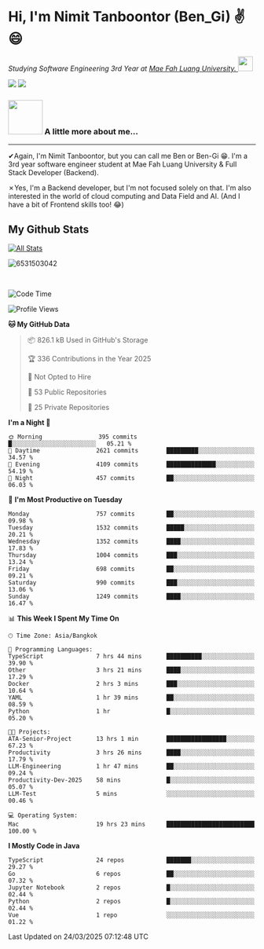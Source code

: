 # Hi, I'm Nimit Tanboontor (Ben_Gi) ✌😄
<p><em>Studying Software Engineering 3rd Year at <a href="https://en.mfu.ac.th/home.html"> Mae Fah Luang University.
</a><img src="https://media.giphy.com/media/WUlplcMpOCEmTGBtBW/giphy.gif" width="30"> </em></p>


[![](https://img.shields.io/badge/linkedin-%230077B5.svg?style=for-the-badge&logo=linkedin)]([https://www.linkedin.com/in/thanaphoom-babparn/](https://www.linkedin.com/in/nimit-tanbooutor-798139246/))
[![](https://img.shields.io/badge/Medium-12100E?style=for-the-badge&logo=medium&logoColor=white)](https://medium.com/@nimittanbooutor)

### <img src="https://media.giphy.com/media/VgCDAzcKvsR6OM0uWg/giphy.gif" width="70"> A little more about me...  

<hr> <!-- Horizontal line -->

&#10004;Again, I'm Nimit Tanboontor, but you can call me Ben or Ben-Gi 😁. I'm a 3rd year software engineer student at Mae Fah Luang University & Full Stack Developer (Backend).

&#10007;Yes, I'm a Backend developer, but I'm not focused solely on that. I'm also interested in the world of cloud computing and Data Field and AI. (And I have a bit of Frontend skills too! 😂)


## My Github Stats

[![All Stats](https://github-readme-stats.vercel.app/api?username=6531503042&show_icons=true&theme=algolia)](https://github.com/6531503042)

<p><img align="center" src="https://github-readme-streak-stats.herokuapp.com/?user=6531503042&" alt="6531503042" /></p>

<br />


<!--START_SECTION:waka-->
![Code Time](http://img.shields.io/badge/Code%20Time-393%20hrs%2011%20mins-blue)

![Profile Views](http://img.shields.io/badge/Profile%20Views-4-blue)

**🐱 My GitHub Data** 

> 📦 826.1 kB Used in GitHub's Storage 
 > 
> 🏆 336 Contributions in the Year 2025
 > 
> 🚫 Not Opted to Hire
 > 
> 📜 53 Public Repositories 
 > 
> 🔑 25 Private Repositories 
 > 
**I'm a Night 🦉** 

```text
🌞 Morning                395 commits         █░░░░░░░░░░░░░░░░░░░░░░░░   05.21 % 
🌆 Daytime                2621 commits        █████████░░░░░░░░░░░░░░░░   34.57 % 
🌃 Evening                4109 commits        ██████████████░░░░░░░░░░░   54.19 % 
🌙 Night                  457 commits         ██░░░░░░░░░░░░░░░░░░░░░░░   06.03 % 
```
📅 **I'm Most Productive on Tuesday** 

```text
Monday                   757 commits         ██░░░░░░░░░░░░░░░░░░░░░░░   09.98 % 
Tuesday                  1532 commits        █████░░░░░░░░░░░░░░░░░░░░   20.21 % 
Wednesday                1352 commits        ████░░░░░░░░░░░░░░░░░░░░░   17.83 % 
Thursday                 1004 commits        ███░░░░░░░░░░░░░░░░░░░░░░   13.24 % 
Friday                   698 commits         ██░░░░░░░░░░░░░░░░░░░░░░░   09.21 % 
Saturday                 990 commits         ███░░░░░░░░░░░░░░░░░░░░░░   13.06 % 
Sunday                   1249 commits        ████░░░░░░░░░░░░░░░░░░░░░   16.47 % 
```


📊 **This Week I Spent My Time On** 

```text
🕑︎ Time Zone: Asia/Bangkok

💬 Programming Languages: 
TypeScript               7 hrs 44 mins       ██████████░░░░░░░░░░░░░░░   39.90 % 
Other                    3 hrs 21 mins       ████░░░░░░░░░░░░░░░░░░░░░   17.29 % 
Docker                   2 hrs 3 mins        ███░░░░░░░░░░░░░░░░░░░░░░   10.64 % 
YAML                     1 hr 39 mins        ██░░░░░░░░░░░░░░░░░░░░░░░   08.59 % 
Python                   1 hr                █░░░░░░░░░░░░░░░░░░░░░░░░   05.20 % 

🐱‍💻 Projects: 
ATA-Senior-Project       13 hrs 1 min        █████████████████░░░░░░░░   67.23 % 
Productivity             3 hrs 26 mins       ████░░░░░░░░░░░░░░░░░░░░░   17.79 % 
LLM-Engineering          1 hr 47 mins        ██░░░░░░░░░░░░░░░░░░░░░░░   09.24 % 
Productivity-Dev-2025    58 mins             █░░░░░░░░░░░░░░░░░░░░░░░░   05.07 % 
LLM-Test                 5 mins              ░░░░░░░░░░░░░░░░░░░░░░░░░   00.46 % 

💻 Operating System: 
Mac                      19 hrs 23 mins      █████████████████████████   100.00 % 
```

**I Mostly Code in Java** 

```text
TypeScript               24 repos            ███████░░░░░░░░░░░░░░░░░░   29.27 % 
Go                       6 repos             ██░░░░░░░░░░░░░░░░░░░░░░░   07.32 % 
Jupyter Notebook         2 repos             █░░░░░░░░░░░░░░░░░░░░░░░░   02.44 % 
Python                   2 repos             █░░░░░░░░░░░░░░░░░░░░░░░░   02.44 % 
Vue                      1 repo              ░░░░░░░░░░░░░░░░░░░░░░░░░   01.22 % 
```




 Last Updated on 24/03/2025 07:12:48 UTC
<!--END_SECTION:waka-->
